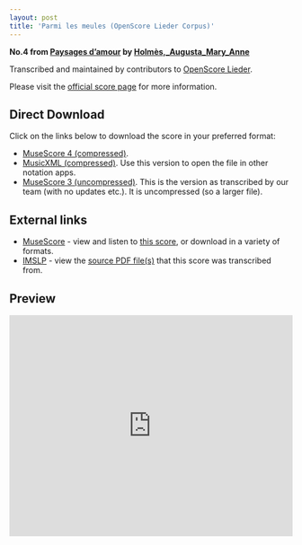 ```yaml
---
layout: post
title: 'Parmi les meules (OpenScore Lieder Corpus)'
---
```


__No.4 from [Paysages d’amour](https://fourscoreandmore.org/openscore/lieder/Holm%C3%A8s,_Augusta_Mary_Anne/Paysages_d%E2%80%99amour/) by [Holmès,_Augusta_Mary_Anne](https://fourscoreandmore.org/openscore/lieder/Holm%C3%A8s,_Augusta_Mary_Anne)__

Transcribed and maintained by contributors to [OpenScore Lieder].

Please visit the [official score page] for more information.

[official score page]: https://musescore.com/openscore-lieder-corpus/scores/5995173
[OpenScore Lieder]: https://musescore.com/openscore-lieder-corpus

## Direct Download

Click on the links below to download the score in your preferred format:
- [MuseScore 4 (compressed)](https://fourscoreandmore.org/openscore/lieder/Holm%C3%A8s,_Augusta_Mary_Anne/Paysages_d%E2%80%99amour/4_Parmi_les_meules.mscz).
- [MusicXML (compressed)](https://fourscoreandmore.org/openscore/lieder/Holm%C3%A8s,_Augusta_Mary_Anne/Paysages_d%E2%80%99amour/4_Parmi_les_meules.mxl). Use this version to open the file in other notation apps.
- [MuseScore 3 (uncompressed)](https://raw.githubusercontent.com/OpenScore/Lieder/refs/heads/main/scores/Holm%C3%A8s,_Augusta_Mary_Anne/Paysages_d%E2%80%99amour/4_Parmi_les_meules/lc5995173.mscx). This is the version as transcribed by our team (with no updates etc.). It is uncompressed (so a larger file).

## External links

- [MuseScore] - view and listen to [this score][MuseScore], or download in a variety of formats.
- [IMSLP] - view the [source PDF file(s)][IMSLP] that this score was transcribed from.

[MuseScore]: https://musescore.com/score/5995173
[IMSLP]: https://imslp.org/wiki/Special:ReverseLookup/589010

## Preview

<iframe width="100%" height="394" src="https://musescore.com/openscore-lieder-corpus/scores/5995173/embed" frameborder="0" allowfullscreen allow="autoplay; fullscreen"></iframe>
